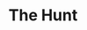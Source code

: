 ---
title: "The Hunt"

year: 2012

director: "Thomas Vinterberg"

summary: "A false accusation of the worst kind starts to crush a man, and a community"

comment: "Despite hand-held cameras, this is a danish movie that is not annying to watch!"

video: "https://media.giphy.com/media/v1.Y2lkPTc5MGI3NjExaXpqNzh5OHVmOTdieDRtdW5tenV0NW1za3JqYTBxcWhuczY1N2Z6MSZlcD12MV9pbnRlcm5hbF9naWZfYnlfaWQmY3Q9Zw/60rOT9tDsR7CTpQXHi/giphy.mp4"

image: "https://media.giphy.com/media/60rOT9tDsR7CTpQXHi/giphy.gif"

imdb: "https://www.imdb.com/title/tt2106476/"

quotes:
---